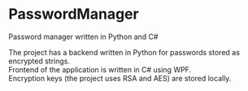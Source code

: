 # PasswordManager
Password manager written in Python and C#

The project has a backend written in Python for passwords stored as encrypted strings.  
Frontend of the application is written in C# using WPF.  
Encryption keys (the project uses RSA and AES) are stored locally.
